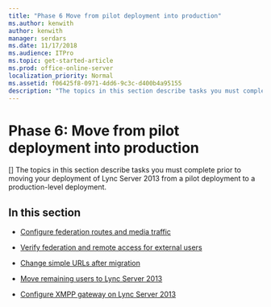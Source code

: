 ```yaml
---
title: "Phase 6 Move from pilot deployment into production"
ms.author: kenwith
author: kenwith
manager: serdars
ms.date: 11/17/2018
ms.audience: ITPro
ms.topic: get-started-article
ms.prod: office-online-server
localization_priority: Normal
ms.assetid: f06425f8-0971-4dd6-9c3c-d400b4a95155
description: "The topics in this section describe tasks you must complete prior to moving your deployment of Lync Server 2013 from a pilot deployment to a production-level deployment."
---
```


# Phase 6: Move from pilot deployment into production
[]
The topics in this section describe tasks you must complete prior to moving your deployment of Lync Server 2013 from a pilot deployment to a production-level deployment.
  
## In this section

- [Configure federation routes and media traffic](configure-federation-routes-and-media-traffic.md)
    
- [Verify federation and remote access for external users](verify-federation-and-remote-access-for-external-users.md)
    
- [Change simple URLs after migration](change-simple-urls-after-migration.md)
    
- [Move remaining users to Lync Server 2013](move-remaining-users-to-lync-server-2013.md)
    
- [Configure XMPP gateway on Lync Server 2013](configure-xmpp-gateway-on-lync-server-2013.md)
    


